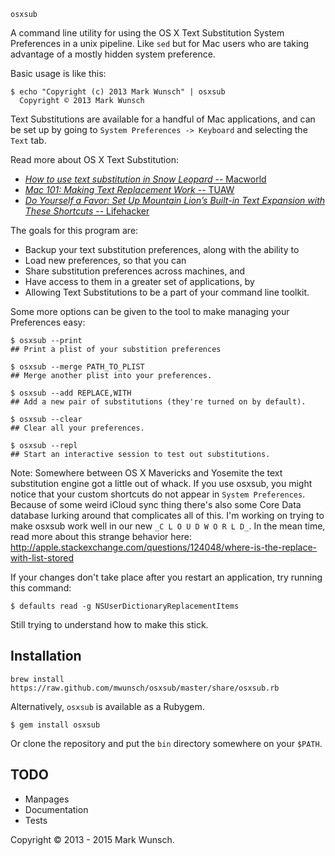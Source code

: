 `osxsub`

A command line utility for using the OS X Text Substitution System Preferences in a unix pipeline. Like `sed` but for Mac users who are taking advantage of a mostly hidden system preference.

Basic usage is like this:

    $ echo "Copyright (c) 2013 Mark Wunsch" | osxsub
      Copyright © 2013 Mark Wunsch

Text Substitutions are available for a handful of Mac applications, and can be set up by going to `System Preferences -> Keyboard` and selecting the `Text` tab.

Read more about OS X Text Substitution:

+ [_How to use text substitution in Snow Leopard_ -- Macworld](http://www.macworld.com/article/1142708/slsubstitutions.html)
+ [_Mac 101: Making Text Replacement Work_ -- TUAW](http://www.tuaw.com/2009/12/31/mac-101-making-text-replacement-work/)
+ [_Do Yourself a Favor: Set Up Mountain Lion’s Built-in Text Expansion with These Shortcuts_ -- Lifehacker](http://lifehacker.com/5931337/do-yourself-a-favor-set-up-mountain-lions-built+in-text-expansion-with-these-shortcuts)

The goals for this program are:

+ Backup your text substitution preferences, along with the ability to
+ Load new preferences, so that you can
+ Share substitution preferences across machines, and
+ Have access to them in a greater set of applications, by
+ Allowing Text Substitutions to be a part of your command line toolkit.

Some more options can be given to the tool to make managing your Preferences easy:

    $ osxsub --print
    ## Print a plist of your substition preferences

    $ osxsub --merge PATH_TO_PLIST
    ## Merge another plist into your preferences.

    $ osxsub --add REPLACE,WITH
    ## Add a new pair of substitutions (they're turned on by default).

    $ osxsub --clear
    ## Clear all your preferences.

    $ osxsub --repl
    ## Start an interactive session to test out substitutions.

Note: Somewhere between OS X Mavericks and Yosemite the text substitution engine got a little out of whack. If you use osxsub, you might notice that your custom shortcuts do not appear in `System Preferences`.
Because of some weird iCloud sync thing there's also some Core Data database lurking around that complicates all of this. I'm working on trying to make osxsub work well in our new `_C L O U D W O R L D_`.
In the mean time, read more about this strange behavior here: http://apple.stackexchange.com/questions/124048/where-is-the-replace-with-list-stored

If your changes don't take place after you restart an application, try running this command:

    $ defaults read -g NSUserDictionaryReplacementItems

Still trying to understand how to make this stick.

## Installation

    brew install https://raw.github.com/mwunsch/osxsub/master/share/osxsub.rb

Alternatively, `osxsub` is available as a Rubygem.

    $ gem install osxsub

Or clone the repository and put the `bin` directory somewhere on your `$PATH`.

## TODO

+ Manpages
+ Documentation
+ Tests

Copyright © 2013 - 2015 Mark Wunsch.
